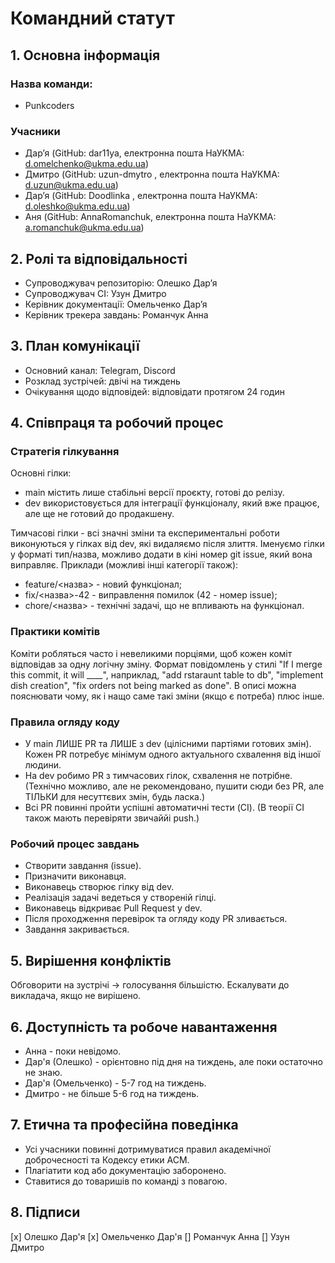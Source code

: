 # Командний статут

## 1. Основна інформація
### Назва команди: 
- Punkcoders
  
### Учасники

- Дар’я (GitHub: dar11ya, електронна пошта НаУКМА: [d.omelchenko@ukma.edu.ua](d.omelchenko@ukma.edu.ua))
- Дмитро (GitHub: uzun-dmytro , електронна пошта НаУКМА: [d.uzun@ukma.edu.ua](d.uzun@ukma.edu.ua))
- Дар’я (GitHub: Doodlinka , електронна пошта НаУКМА: [d.oleshko@ukma.edu.ua](d.oleshko@ukma.edu.ua))
- Аня (GitHub: AnnaRomanchuk, електронна пошта НаУКМА: [a.romanchuk@ukma.edu.ua](a.romanchuk@ukma.edu.ua))

## 2. Ролі та відповідальності

- Супроводжувач репозиторію: Олешко Дар’я
- Супроводжувач CI: Узун Дмитро
- Керівник документації: Омельченко Дар’я
- Керівник трекера завдань: Романчук Анна

## 3. План комунікації

- Основний канал: Telegram, Discord
- Розклад зустрічей: двічі на тиждень
- Очікування щодо відповідей: відповідати протягом 24 годин

## 4. Співпраця та робочий процес

### Стратегія гілкування

Основні гілки:

- main містить лише стабільні версії проєкту, готові до релізу.
- dev використовується для інтеграції функціоналу, який вже працює, але ще не готовий до продакшену.

Тимчасові гілки - всі значні зміни та експериментальні роботи виконуються у гілках від dev, які видаляємо після злиття. Іменуємо гілки у форматі тип/назва, можливо додати в кіні номер git issue, який вона виправляє. Приклади (можливі інші категорії також):

- feature/<назва> -  новий функціонал;
- fix/<назва>-42 - виправлення помилок (42 - номер issue);
- chore/<назва> - технічні задачі, що не впливають на функціонал.

### Практики комітів

Коміти робляться часто і невеликими порціями, щоб кожен коміт відповідав за одну логічну зміну. Формат повідомлень у стилі "If I merge this commit, it will ____", наприклад, "add rstaraunt table to db", "implement dish creation", "fix orders not being marked as done". В описі можна пояснювати чому, як і нащо саме такі зміни (якщо є потреба) плюс інше.

### Правила огляду коду

- У main ЛИШЕ PR та ЛИШЕ з dev (цілісними партіями готових змін). Кожен PR потребує мінімум одного актуального схвалення від іншої людини.
- На dev робимо PR з тимчасових гілок, схвалення не потрібне. (Технічно можливо, але не рекомендовано, пушити сюди без PR, але ТІЛЬКИ для несуттєвих змін, будь ласка.)
- Всі PR повинні пройти успішні автоматичні тести (CI). (В теорії CI також мають перевіряти звичаййі push.)

### Робочий процес завдань

- Створити завдання (issue).
- Призначити виконавця.
- Виконавець створює гілку від dev.
- Реалізація задачі ведеться у створеній гілці.
- Виконавець відкриває Pull Request у dev.
- Після проходження перевірок та огляду коду PR зливається.
- Завдання закривається.

## 5. Вирішення конфліктів

Обговорити на зустрічі → голосування більшістю.
Ескалувати до викладача, якщо не вирішено.

## 6. Доступність та робоче навантаження

- Анна - поки невідомо.
- Дар'я (Олешко) - орієнтовно під дня на тиждень, але поки остаточно не знаю.
- Дар'я (Омельченко) - 5-7 год на тиждень.
- Дмитро - не більше 5-6 год на тиждень.

## 7. Етична та професійна поведінка

- Усі учасники повинні дотримуватися правил академічної доброчесності та Кодексу етики ACM.
- Плагіатити код або документацію заборонено.
- Ставитися до товаришів по команді з повагою.

## 8. Підписи

[x] Олешко Дар'я
[x] Омельченко Дар'я
[] Романчук Анна
[] Узун Дмитро
